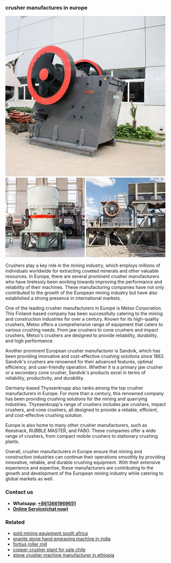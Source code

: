 <h3>crusher manufactures in europe</h3><img src='1708332727.jpg' alt=''><p>Crushers play a key role in the mining industry, which employs millions of individuals worldwide for extracting coveted minerals and other valuable resources. In Europe, there are several prominent crusher manufacturers who have tirelessly been working towards improving the performance and reliability of their machines. These manufacturing companies have not only contributed to the growth of the European mining industry but have also established a strong presence in international markets.</p><p>One of the leading crusher manufacturers in Europe is Metso Corporation. This Finland-based company has been successfully catering to the mining and construction industries for over a century. Known for its high-quality crushers, Metso offers a comprehensive range of equipment that caters to various crushing needs. From jaw crushers to cone crushers and impact crushers, Metso's crushers are designed to provide reliability, durability, and high performance.</p><p>Another prominent European crusher manufacturer is Sandvik, which has been providing innovative and cost-effective crushing solutions since 1862. Sandvik's crushers are renowned for their advanced features, optimal efficiency, and user-friendly operation. Whether it is a primary jaw crusher or a secondary cone crusher, Sandvik's products excel in terms of reliability, productivity, and durability.</p><p>Germany-based Thyssenkrupp also ranks among the top crusher manufacturers in Europe. For more than a century, this renowned company has been providing crushing solutions for the mining and quarrying industries. Thyssenkrupp's range of crushers includes jaw crushers, impact crushers, and cone crushers, all designed to provide a reliable, efficient, and cost-effective crushing solution.</p><p>Europe is also home to many other crusher manufacturers, such as Keestrack, RUBBLE MASTER, and FABO. These companies offer a wide range of crushers, from compact mobile crushers to stationary crushing plants.</p><p>Overall, crusher manufacturers in Europe ensure that mining and construction industries can continue their operations smoothly by providing innovative, reliable, and durable crushing equipment. With their extensive experience and expertise, these manufacturers are contributing to the growth and development of the European mining industry while catering to global markets as well.</p><h3>Contact us</h3><ul><li><strong>Whatsapp:&nbsp;<a href="https://wa.me/8613661969651">+8613661969651</a></strong></li><li><a href="https://swt.shibang-china.com/?git&amp;zhl&amp;crusher manufactures in europe"><strong>Online Service(chat now)</strong></a></li></ul><h3>Related</h3><ul><li><a href='gold mining equipment south africa.md'>gold mining equipment south africa</a></li><li><a href='granite stone hand engraving machine in india.md'>granite stone hand engraving machine in india</a></li><li><a href='fortius roller mill.md'>fortius roller mill</a></li><li><a href='copper crusher plant for sale chile.md'>copper crusher plant for sale chile</a></li><li><a href='stone crusher machine manufacturer in ethiopia.md'>stone crusher machine manufacturer in ethiopia</a></li></ul>